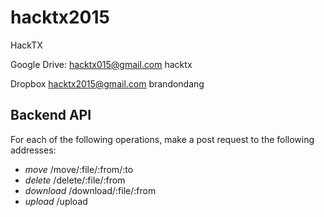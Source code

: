 # hacktx2015
HackTX

Google Drive:
hacktx015@gmail.com
hacktx

Dropbox
hacktx2015@gmail.com
brandondang

Backend API
-----------
For each of the following operations, make a post request to the following addresses:
- *move* /move/:file/:from/:to
- *delete* /delete/:file/:from
- *download* /download/:file/:from
- *upload* /upload
